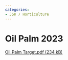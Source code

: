 ```yaml
---
categories:
- JSK / Horticulture
---
```

# Oil Palm 2023

[Oil Palm Target.pdf (234 kB)](../files/1ce487f9-55aa-4b0c-84f4-1de91f6a6677.pdf)